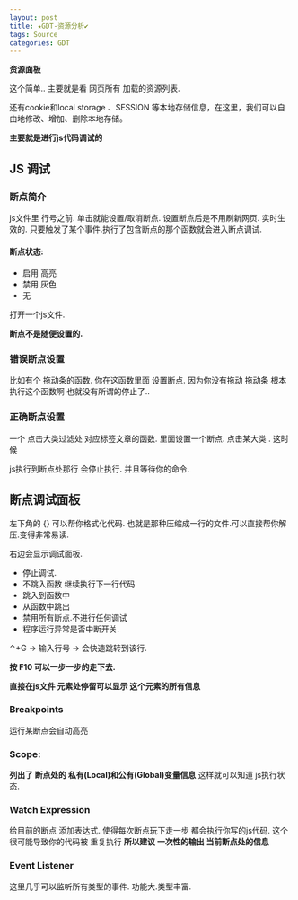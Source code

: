 ```yaml
---
layout: post
title: ★GDT-资源分析✔︎
tags: Source
categories: GDT
---
```


**资源面板**

这个简单.. 
主要就是看 网页所有 加载的资源列表.

还有cookie和local storage 、SESSION 等本地存储信息，在这里，我们可以自由地修改、增加、删除本地存储。



**主要就是进行js代码调试的**






## JS 调试


### 断点简介
js文件里 行号之前. 单击就能设置/取消断点.
设置断点后是不用刷新网页. 实时生效的. 
只要触发了某个事件.执行了包含断点的那个函数就会进入断点调试.


#### 断点状态:
- 启用 高亮
- 禁用 灰色
- 无






打开一个js文件.



**断点不是随便设置的.**


### 错误断点设置
比如有个 拖动条的函数. 
你在这函数里面 设置断点.
因为你没有拖动 拖动条 根本执行这个函数啊 也就没有所谓的停止了..



### 正确断点设置
 一个 点击大类过滤处 对应标签文章的函数.
里面设置一个断点. 
点击某大类 . 这时候





js执行到断点处那行  会停止执行. 并且等待你的命令.










## 断点调试面板

左下角的 {} 可以帮你格式化代码.
也就是那种压缩成一行的文件.可以直接帮你解压.变得非常易读.


右边会显示调试面板.
- 停止调试.
- 不跳入函数 继续执行下一行代码
- 跳入到函数中
- 从函数中跳出
- 禁用所有断点.不进行任何调试
- 程序运行异常是否中断开关.













⌃+G → 输入行号 → 会快速跳转到该行.
















**按 F10 可以一步一步的走下去.**

**直接在js文件 元素处停留可以显示 这个元素的所有信息**







### Breakpoints
运行某断点会自动高亮






### Scope:
**列出了 断点处的 私有(Local)和公有(Global)变量信息**
这样就可以知道 js执行状态.




### Watch Expression
给目前的断点 添加表达式.
使得每次断点玩下走一步 都会执行你写的js代码.
这个 很可能导致你的代码被 重复执行 
**所以建议 一次性的输出 当前断点处的信息**







### Event Listener
这里几乎可以监听所有类型的事件. 功能大.类型丰富.


























